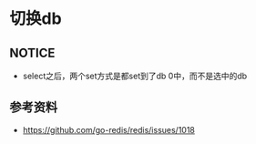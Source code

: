 # 切换db

## NOTICE
 - select之后，两个set方式是都set到了db 0中，而不是选中的db
 
## 参考资料
 - https://github.com/go-redis/redis/issues/1018